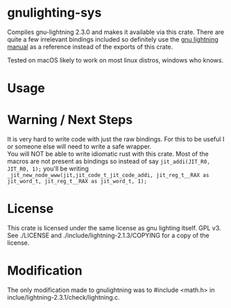 # gnulighting-sys

Compiles gnu-lightning 2.3.0 and makes it available via this crate. There are quite a few
irrelevant bindings included so definitely use the [gnu lightning manual](https://www.gnu.org/software/lightning/manual/lightning.html) 
as a reference instead of the exports of this crate.

Tested on macOS likely to work on most linux distros, windows who knows.

# Usage

# Warning / Next Steps
It is very hard to write code with just the raw bindings. For this to be useful I or someone else will need to write a safe wrapper.  
You will NOT be able to write idiomatic rust with this crate.
Most of the macros are not present as bindings so instead of say
 `jit_addi(JIT_R0, JIT_R0, 1);` you'll be writing `_jit_new_node_www(jit,jit_code_t_jit_code_addi, jit_reg_t__RAX as jit_word_t, jit_reg_t__RAX as jit_word_t, 1);`

# License
This crate is licensed under the same license as gnu lighting itself. GPL v3. See ./LICENSE and ./include/lightning-2.1.3/COPYING
for a copy of the license.

# Modification
The only modification made to gnulightning was to #include <math.h> in inclue/lightning-2.3.1/check/lightning.c.